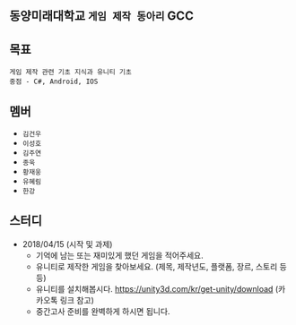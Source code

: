 ##	**동양미래대학교 `게임 제작 동아리` GCC**

##	목표
`게임 제작 관련 기초 지식과 유니티 기초`</br>
`중점 - C#, Android, IOS`

##	멤버
*	`김건우`
*	`이성호`
*	`김주연`
*	`종욱`
*	`황재웅`
*	`유혜림`
*	`한강`

##	스터디
*	2018/04/15 (시작 및 과제)
	*	기억에 남는 또는 재미있게 했던 게임을 적어주세요.
	*	유니티로 제작한 게임을 찾아보세요. (제목, 제작년도, 플랫폼, 장르, 스토리 등등) 
	*	유니티를 설치해봅시다. <https://unity3d.com/kr/get-unity/download> (카카오톡 링크 참고)
	*	중간고사 준비를 완벽하게 하시면 됩니다.
